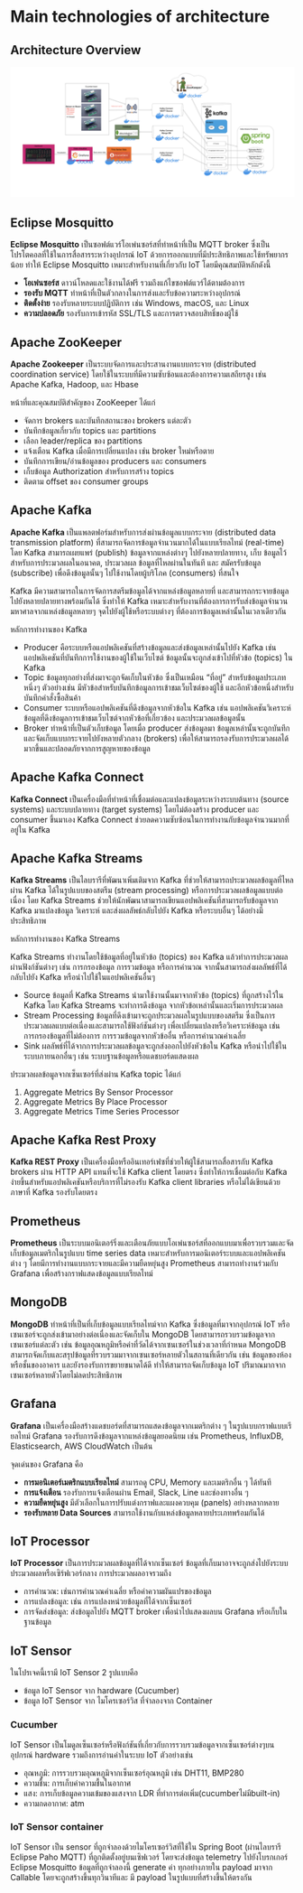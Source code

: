 # Main technologies of architecture

## Architecture Overview

![IoT Event Streaming Architecture](images/architecture.png)

## Eclipse Mosquitto

**Eclipse Mosquitto** เป็นซอฟต์แวร์โอเพ่นซอร์สที่ทำหน้าที่เป็น MQTT broker ซึ่งเป็นโปรโตคอลที่ใช้ในการสื่อสารระหว่างอุปกรณ์ IoT ด้วยการออกแบบที่มีประสิทธิภาพและใช้ทรัพยากรน้อย ทำให้ Eclipse Mosquitto เหมาะสำหรับงานที่เกี่ยวกับ IoT โดยมีคุณสมบัติหลักดังนี้
- **โอเพ่นซอร์ส** ดาวน์โหลดและใช้งานได้ฟรี รวมถึงแก้ไขซอฟต์แวร์ได้ตามต้องการ
- **รองรับ MQTT** ทำหน้าที่เป็นตัวกลางในการส่งและรับข้อความระหว่างอุปกรณ์
- **ติดตั้งง่าย** รองรับหลายระบบปฏิบัติการ เช่น Windows, macOS, และ Linux
- **ความปลอดภัย** รองรับการเข้ารหัส SSL/TLS และการตรวจสอบสิทธิ์ของผู้ใช้

## Apache ZooKeeper

**Apache Zookeeper** เป็นระบบจัดการและประสานงานแบบกระจาย (distributed coordination service) โดยใช้ในระบบที่มีความซับซ้อนและต้องการความเสถียรสูง เช่น Apache Kafka, Hadoop, และ Hbase 

หน้าที่และคุณสมบัติสำคัญของ ZooKeeper ได้แก่
- จัดการ brokers และบันทึกสถานะของ brokers แต่ละตัว
- บันทึกข้อมูลเกี่ยวกับ topics และ partitions
- เลือก leader/replica ของ partitions
- แจ้งเตือน Kafka เมื่อมีการเปลี่ยนแปลง เช่น broker ใหม่หรือตาย
- บันทึกการเขียน/อ่านข้อมูลของ producers และ consumers
- เก็บข้อมูล Authorization สำหรับการสร้าง topics
- ติดตาม offset ของ consumer groups

## Apache Kafka

**Apache Kafka** เป็นแพลตฟอร์มสำหรับการส่งผ่านข้อมูลแบบกระจาย (distributed data transmission platform) ที่สามารถจัดการข้อมูลจำนวนมากได้ในแบบเรียลไทม์ (real-time) โดย Kafka สามารถเผยแพร่ (publish) ข้อมูลจากแหล่งต่างๆ ไปยังหลายปลายทาง, เก็บ ข้อมูลไว้สำหรับการประมวลผลในอนาคต, ประมวลผล ข้อมูลที่ไหลผ่านในทันที และ สมัครรับข้อมูล (subscribe) เพื่อดึงข้อมูลนั้นๆ ไปใช้งานโดยผู้บริโภค (consumers) ที่สนใจ

Kafka มีความสามารถในการจัดการสตรีมข้อมูลได้จากแหล่งข้อมูลหลายที่ และสามารถกระจายข้อมูลไปยังหลายปลายทางพร้อมกันได้ ซึ่งทำให้ Kafka เหมาะสำหรับงานที่ต้องการการรับส่งข้อมูลจำนวนมหาศาลจากแหล่งข้อมูลหลายๆ จุดไปยังผู้ใช้หรือระบบต่างๆ ที่ต้องการข้อมูลเหล่านั้นในเวลาเดียวกัน

หลักการทำงานของ Kafka
- Producer  คือระบบหรือแอปพลิเคชันที่สร้างข้อมูลและส่งข้อมูลเหล่านั้นไปยัง Kafka เช่น แอปพลิเคชันที่บันทึกการใช้งานของผู้ใช้ในเว็บไซต์ ข้อมูลนั้นจะถูกส่งเข้าไปที่หัวข้อ (topics) ใน Kafka
- Topic ข้อมูลทุกอย่างที่ส่งมาจะถูกจัดเก็บในหัวข้อ ซึ่งเป็นเหมือน “ที่อยู่” สำหรับข้อมูลประเภทหนึ่งๆ ตัวอย่างเช่น มีหัวข้อสำหรับบันทึกข้อมูลการเข้าชมเว็บไซต์ของผู้ใช้ และอีกหัวข้อหนึ่งสำหรับบันทึกคำสั่งซื้อสินค้า
- Consumer ระบบหรือแอปพลิเคชันที่ดึงข้อมูลจากหัวข้อใน Kafka เช่น แอปพลิเคชันวิเคราะห์ข้อมูลที่ดึงข้อมูลการเข้าชมเว็บไซต์จากหัวข้อที่เกี่ยวข้อง และประมวลผลข้อมูลนั้น
- Broker  ทำหน้าที่เป็นตัวเก็บข้อมูล โดยเมื่อ producer ส่งข้อมูลมา ข้อมูลเหล่านั้นจะถูกบันทึกและจัดเก็บแบบกระจายไปยังหลายตัวกลาง (brokers) เพื่อให้สามารถรองรับการประมวลผลได้มากขึ้นและปลอดภัยจากการสูญหายของข้อมูล

## Apache Kafka Connect

**Kafka Connect** เป็นเครื่องมือที่ทำหน้าที่เชื่อมต่อและแปลงข้อมูลระหว่างระบบต้นทาง (source systems) และระบบปลายทาง (target systems) โดยไม่ต้องสร้าง producer และ consumer ขึ้นมาเอง Kafka Connect ช่วยลดความซับซ้อนในการทำงานกับข้อมูลจำนวนมากที่อยู่ใน Kafka

## Apache Kafka Streams

**Kafka Streams** เป็นไลบรารีที่พัฒนาเพิ่มเติมจาก Kafka ที่ช่วยให้สามารถประมวลผลข้อมูลที่ไหลผ่าน Kafka ได้ในรูปแบบของสตรีม (stream processing) หรือการประมวลผลข้อมูลแบบต่อเนื่อง โดย Kafka Streams ช่วยให้นักพัฒนาสามารถเขียนแอปพลิเคชันที่สามารถรับข้อมูลจาก Kafka มาแปลงข้อมูล วิเคราะห์ และส่งผลลัพธ์กลับไปยัง Kafka หรือระบบอื่นๆ ได้อย่างมีประสิทธิภาพ

หลักการทำงานของ Kafka Streams

Kafka Streams ทำงานโดยใช้ข้อมูลที่อยู่ในหัวข้อ (topics) ของ Kafka แล้วทำการประมวลผลผ่านฟังก์ชันต่างๆ เช่น การกรองข้อมูล การรวมข้อมูล หรือการคำนวณ จากนั้นสามารถส่งผลลัพธ์ที่ได้กลับไปยัง Kafka หรือนำไปใช้ในแอปพลิเคชันอื่นๆ

- Source ข้อมูลที่ Kafka Streams นำมาใช้งานนั้นมาจากหัวข้อ (topics) ที่ถูกสร้างไว้ใน Kafka โดย Kafka Streams จะทำการดึงข้อมูล จากหัวข้อเหล่านั้นและเริ่มการประมวลผล
- Stream Processing ข้อมูลที่ดึงเข้ามาจะถูกประมวลผลในรูปแบบของสตรีม ซึ่งเป็นการประมวลผลแบบต่อเนื่องและสามารถใช้ฟังก์ชันต่างๆ เพื่อเปลี่ยนแปลงหรือวิเคราะห์ข้อมูล เช่น การกรองข้อมูลที่ไม่ต้องการ การรวมข้อมูลจากหัวข้ออื่น หรือการคำนวณค่าเฉลี่ย
- Sink  ผลลัพธ์ที่ได้จากการประมวลผลข้อมูลจะถูกส่งออกไปยังหัวข้อใน Kafka หรือนำไปใช้ในระบบภายนอกอื่นๆ เช่น ระบบฐานข้อมูลหรือแดชบอร์ดแสดงผล

ประมวลผลข้อมูลจากเซ็นเซอร์ที่ส่งผ่าน Kafka topic ได้แก่
1. Aggregate Metrics By Sensor Processor 
2. Aggregate Metrics By Place Processor 
3. Aggregate Metrics Time Series Processor

## Apache Kafka Rest Proxy

**Kafka REST Proxy** เป็นเครื่องมือหรืออินเทอร์เฟซที่ช่วยให้ผู้ใช้สามารถสื่อสารกับ Kafka brokers ผ่าน HTTP API แทนที่จะใช้ Kafka client โดยตรง ซึ่งทำให้การเชื่อมต่อกับ Kafka ง่ายขึ้นสำหรับแอปพลิเคชันหรือบริการที่ไม่รองรับ Kafka client libraries หรือไม่ได้เขียนด้วยภาษาที่ Kafka รองรับโดยตรง
## Prometheus

**Prometheus** เป็นระบบมอนิเตอร์ริ่งและเตือนภัยแบบโอเพ่นซอร์สที่ออกแบบมาเพื่อรวบรวมและจัดเก็บข้อมูลเมตริกในรูปแบบ time series data เหมาะสำหรับการมอนิเตอร์ระบบและแอปพลิเคชันต่าง ๆ โดยมีการทำงานแบบกระจายและมีความยืดหยุ่นสูง Prometheus สามารถทำงานร่วมกับ Grafana เพื่อสร้างกราฟแสดงข้อมูลแบบเรียลไทม์

## MongoDB

**MongoDB** ทำหน้าที่เป็นที่เก็บข้อมูลแบบเรียลไทม์จาก Kafka ซึ่งข้อมูลที่มาจากอุปกรณ์ IoT หรือเซนเซอร์จะถูกส่งเข้ามาอย่างต่อเนื่องและจัดเก็บใน MongoDB โดยสามารถรวบรวมข้อมูลจากเซนเซอร์แต่ละตัว เช่น ข้อมูลอุณหภูมิหรือค่าที่วัดได้จากเซนเซอร์ในช่วงเวลาที่กำหนด MongoDB สามารถจัดเก็บและสรุปข้อมูลที่รวบรวมมาจากเซนเซอร์หลายตัวในสถานที่เดียวกัน เช่น ข้อมูลของห้องหรือชั้นของอาคาร และยังรองรับการขยายขนาดได้ดี ทำให้สามารถจัดเก็บข้อมูล IoT ปริมาณมากจากเซนเซอร์หลายตัวโดยไม่ลดประสิทธิภาพ

## Grafana

**Grafana** เป็นเครื่องมือสร้างแดชบอร์ดที่สามารถแสดงข้อมูลจากเมตริกต่าง ๆ ในรูปแบบกราฟแบบเรียลไทม์ Grafana รองรับการดึงข้อมูลจากแหล่งข้อมูลยอดนิยม เช่น Prometheus, InfluxDB, Elasticsearch, AWS CloudWatch เป็นต้น 

จุดเด่นของ Grafana คือ
- **การมอนิเตอร์เมตริกแบบเรียลไทม์** สามารถดู CPU, Memory และเมตริกอื่น ๆ ได้ทันที
- **การแจ้งเตือน** รองรับการแจ้งเตือนผ่าน Email, Slack, Line และช่องทางอื่น ๆ
- **ความยืดหยุ่นสูง** มีตัวเลือกในการปรับแต่งกราฟและแผงควบคุม (panels) อย่างหลากหลาย
- **รองรับหลาย Data Sources** สามารถใช้งานกับแหล่งข้อมูลหลายประเภทพร้อมกันได้

## IoT Processor

**IoT Processor** เป็นการประมวลผลข้อมูลที่ได้จากเซ็นเซอร์ ข้อมูลที่เก็บมาอาจจะถูกส่งไปยังระบบประมวลผลหรือเซิร์ฟเวอร์กลาง การประมวลผลอาจรวมถึง

- การคำนวณ: เช่นการคำนวณค่าเฉลี่ย หรือค่าความผันแปรของข้อมูล
- การแปลงข้อมูล: เช่น การแปลงหน่วยข้อมูลที่ได้จากเซ็นเซอร์
- การจัดส่งข้อมูล: ส่งข้อมูลไปยัง MQTT broker เพื่อนำไปแสดงผลบน Grafana หรือเก็บในฐานข้อมูล
## IoT Sensor
ในโปรเจคนี้เรามี IoT Sensor 2 รูปแบบคือ 
* ข้อมูล IoT Sensor จาก hardware (Cucumber)
* ข้อมูล IoT Sensor จาก ไมโครเซอร์วิส ที่จำลองจาก Container 
### Cucumber  
IoT Sensor เป็นโมดูลเซ็นเซอร์หรือฟังก์ชันที่เกี่ยวกับการรวบรวมข้อมูลจากเซ็นเซอร์ต่างๆบนอุปกรณ์ hardware รวมถึงการอ่านค่าในระบบ IoT ตัวอย่างเช่น

- อุณหภูมิ: การรวบรวมอุณหภูมิจากเซ็นเซอร์อุณหภูมิ เช่น DHT11, BMP280
- ความชื้น: การเก็บค่าความชื้นในอากาศ
- แสง: การเก็บข้อมูลความเข้มของแสงจาก LDR ที่ทำการต่อเพิ่ม(cucumberไม่มีbuilt-in)
- ความกดอากาศ: atm

### IoT Sensor container
IoT Sensor เป็น sensor ที่ถูกจําลองด้วยไมโครเซอร์วิสที่ใช้ใน Spring Boot (ผ่านไลบรารี Eclipse Paho MQTT) ที่ถูกติดตั้งอยู่บนเซิฟเวอร์ โดยจะส่งข้อมูล telemetry ไปยังโบรกเกอร์ Eclipse Mosquitto ข้อมูลที่ถูกจำลองนี้ generate ค่า ทุกอย่างภายใน payload มาจาก Callable โดยจะถูกสร้างขึ้นทุกวินาทีและ มี payload ในรูปแบบที่สร้างขึ้นให้ตรงกัน

